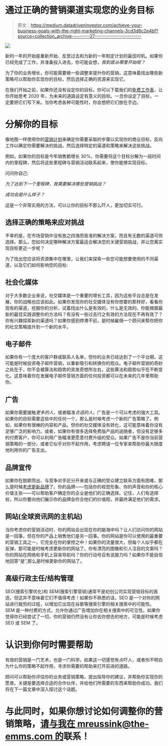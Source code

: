 # 通过正确的营销渠道实现您的业务目标

> 原文：<https://medium.datadriveninvestor.com/achieve-your-business-goals-with-the-right-marketing-channels-3cd3d6c2e4bf?source=collection_archive---------27----------------------->

![](img/e6d7adc91440b392a64df2f997909cf4.png)

新的一年的开始是重新开始、反思过去和为新的一年制定计划的最佳时机。如果你已经完成了工作，并准备投入进去，你可能会想，*我到底从哪里开始呢？*

为了你的业务增长，你可能需要做一些调整来提升你的营销，这意味着找出哪些新策略可以帮助你实现你的目标，然后选择正确的资源来实现它。

在我们开始之前，如果你还没有设定你的目标，你可以下载我们的[免费工作表](https://www.the-emms.com/blog/set-intentional-goals-for-2021)，让你开始思考 2020 年，为未来的道路设定有意义的目标。一旦你设定了目标，一定要把它们写下来。当你考虑各种可能性时，你会想把它们放在手边。

# 分解你的目标

像地图一样使用你的[营销计划](https://www.the-emms.com/blog/how-to-create-a-marketing-plan-for-your-start-up)来确定你需要采取的步骤以实现你的商业目标，反向工作以确定你需要解决的挑战，然后选择特定的渠道和策略来解决这些挑战。

例如，如果你的目标是今年销售额增长 30%，你需要将这个目标分解为一段时间内的里程碑，然后将这些里程碑与营销活动联系起来，使你能够实现目标。

问问你自己:

*为了达到下一个里程碑，我需要解决哪些营销挑战？*

*成功会是什么样子？*

这是一个非常实用的方法，可以让你的目标不那么吓人，更加切实可行。

## 选择正确的策略来应对挑战

不幸的是，在市场营销中没有放之四海而皆准的解决方案，而且有无数的渠道可供选择。那么，您如何决定哪种解决方案最适合解决您的关键营销挑战，并让您离实现目标更近一步呢？

为了找出您应该将资源集中在哪里，让我们来探索一些您可能想要使用的不同渠道，以及它们如何影响您的目标:

## 社会化媒体

对于大多数企业来说，社交媒体是一个重要的增长工具，因为这些平台总是在发展，你的战略也应该如此。如果你发现你的社交媒体没有你想要的那样好，看看你现有的渠道，挖掘你的分析，试着找出什么是有效的，什么是无效的。你能根据最新的最佳实践调整你的方法吗？有没有一些过去行之有效的方法现在不再有效了？你有兴趣探索新的渠道吗？如果你感到停滞不前，是时候雇佣一个顾问来帮你把你的社交策略提升到一个新的水平。

## 电子邮件

如果你有一个庞大的客户群或联系人名单，但你的业务已经达到了一个平台期，这可能是时候投资电子邮件营销，以重新吸引和转换你的观众。电子邮件营销的奇妙之处在于，你不会被算法和趋势的突发奇想所左右，这些算法和趋势似乎在不断变化。这意味着你在发展电子邮件营销方面的任何投资都可以在未来的几年里帮助你。

## 广告

如果你需要接触*更多的人*，或者瞄准*合适的人*，广告是一个可以考虑的强大工具。如果你的目标需要这些中的任何一个，那么是时候考虑一个新的广告策略了。例如，如果你有很棒的内容和产品，但你的社交媒体没有转化，这可能意味着你没有足够广泛的影响力。或者，如果你有很多选择免费版产品的追随者，但没有足够多的付费客户，你可以利用广告瞄准更愿意付费升级的受众。如果广告不是你当前营销策略的一部分，或者它似乎对你不起作用，考虑聘请一位专家来帮助你最大限度地利用你的广告支出。

## 品牌宣传

如果你在脱颖而出、与竞争对手区分开来或与正确的受众建立联系方面有困难，那么是时候[考虑更新品牌](https://www.the-emms.com/blog/is-branding-really-that-important-by-the-emms)了。你的品牌——包括你的视觉形象、你的声音和你的核心价值主张——可以帮助客户确定你的企业是他们的正确选择。记住，人们有选择权，所以你要向他们展示你的品牌会符合他们的价值观，并最终满足他们的需求。

## 网站(全球资讯网的主机站)

当你考虑你的营销活动时，你的网站会出现在你的脑海中吗？让人们访问你的网站是一回事，但在你的产品上销售他们是另一回事。你的网站是你可以使用的最重要的营销工具之一，它完全在你的掌控之中！如果你的流量很大，但每个人似乎都在反弹，那可能是时候考虑更新你的网站了。你有漂亮的图像和引人注目的文案吗？你的网站在网络和手机上容易导航吗？你的行动号召有说服力吗？如果你不能自信地回答“是”,那么是时候更新你的网站了。

## 高级行政主任/结构管理

SEO(搜索引擎优化)和 SEM(搜索引擎营销)通常不是初创公司实现营销目标的首选，但这并不意味着它们不值得考虑！如果你不熟悉的话，SEO 是一个对你的网站进行裁剪的过程，以增加它出现在谷歌等搜索引擎的相关搜索中的可能性。SEM 是一种付费的方式，允许你通过广告增加你在相关搜索中的可见性。如果你觉得你已经尝试了一切，你的营销仍然没有让你去你想去的地方，可能是时候考虑 SEO 或 SEM 了。

# 认识到你何时需要帮助

有效的营销是一门艺术，也是一门科学。如果这一切感觉有点吓人，或者你不明白为什么你的策略不起作用，寻求你需要的帮助来打开前进的道路。

顾问可以帮助你评估你的业务或营销策略，提出指导你的建议，并帮助你实现你的愿景。关键是要选择合适的合作伙伴，并给他们所需要的东西来帮助你成功。我们将在下一篇文章中深入探讨这个话题。

# 与此同时，如果你想讨论如何调整你的营销策略，[请与我在 mreussink@the-emms.com 的](https://www.the-emms.com/contact-us)联系！